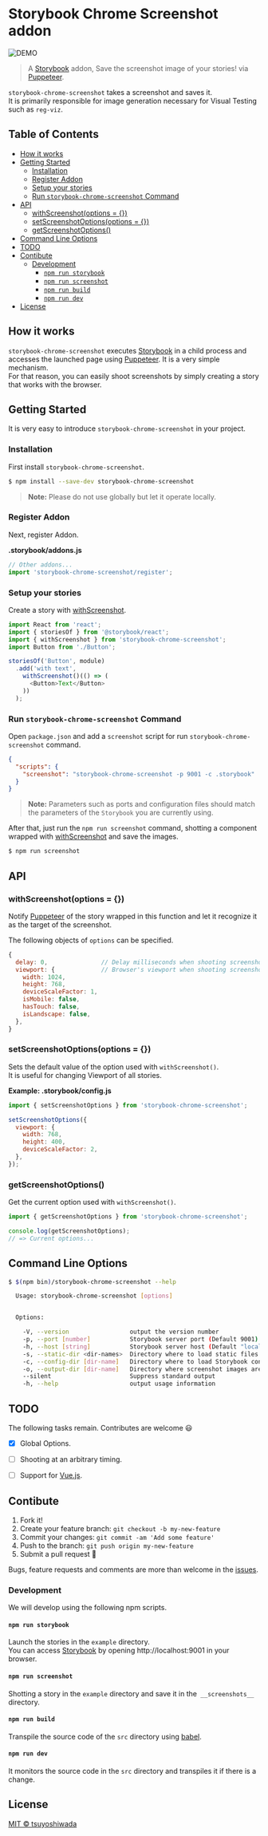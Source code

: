 # Storybook Chrome Screenshot addon

[storybook]: https://github.com/storybooks/storybook
[puppeteer]: https://github.com/GoogleChrome/puppeteer

![DEMO](https://raw.githubusercontent.com/tsuyoshiwada/storybook-chrome-screenshot/artwork/demo.gif)

> A [Storybook][storybook] addon, Save the screenshot image of your stories! via [Puppeteer][puppeteer].

`storybook-chrome-screenshot` takes a screenshot and saves it.  
It is primarily responsible for image generation necessary for Visual Testing such as `reg-viz`.




## Table of Contents

* [How it works](#how-it-works)
* [Getting Started](#getting-started)
  * [Installation](#installation)
  * [Register Addon](#register-addon)
  * [Setup your stories](#setup-your-stories)
  * [Run `storybook-chrome-screenshot` Command](#run-storybook-chrome-screenshot-command)
* [API](#api)
  * [withScreenshot(options = {})](#withscreenshotoptions--)
  * [setScreenshotOptions(options = {})](#setscreenshotoptionsoptions--)
  * [getScreenshotOptions()](#getscreenshotoptions)
* [Command Line Options](#command-line-options)
* [TODO](#todo)
* [Contibute](#contibute)
  * [Development](#development)
    * [`npm run storybook`](#npm-run-storybook)
    * [`npm run screenshot`](#npm-run-screenshot)
    * [`npm run build`](#npm-run-build)
    * [`npm run dev`](#npm-run-dev)
* [License](#license)




## How it works

`storybook-chrome-screenshot` executes [Storybook][storybook] in a child process and accesses the launched page using [Puppeteer][puppeteer]. It is a very simple mechanism.  
For that reason, you can easily shoot screenshots by simply creating a story that works with the browser.




## Getting Started

It is very easy to introduce `storybook-chrome-screenshot` in your project.



### Installation

First install `storybook-chrome-screenshot`.

```bash
$ npm install --save-dev storybook-chrome-screenshot
```

> **Note:** Please do not use globally but let it operate locally.



### Register Addon

Next, register Addon.

**.storybook/addons.js**

```javascript
// Other addons...
import 'storybook-chrome-screenshot/register';
```



### Setup your stories

Create a story with [withScreenshot](#withscreenshotoptions--).

```javascript
import React from 'react';
import { storiesOf } from '@storybook/react';
import { withScreenshot } from 'storybook-chrome-screenshot';
import Button from './Button';

storiesOf('Button', module)
  .add('with text',
    withScreenshot()(() => (
      <Button>Text</Button>
    ))
  );
```



### Run `storybook-chrome-screenshot` Command

Open `package.json` and add a `screenshot` script for run `storybook-chrome-screenshot` command.

```json
{
  "scripts": {
    "screenshot": "storybook-chrome-screenshot -p 9001 -c .storybook"
  }
}
```

> **Note:** Parameters such as ports and configuration files should match the parameters of the `Storybook` you are currently using.

After that, just run the `npm run screenshot` command, shotting a component wrapped with [withScreenshot](#withscreenshotoptions--) and save the images.

```bash
$ npm run screenshot
```




## API

### withScreenshot(options = {})

Notify [Puppeteer][puppeteer] of the story wrapped in this function and let it recognize it as the target of the screenshot.

The following objects of `options` can be specified.

```javascript
{
  delay: 0,               // Delay milliseconds when shooting screenshots
  viewport: {             // Browser's viewport when shooting screenshots. (See: https://github.com/GoogleChrome/puppeteer/blob/master/docs/api.md#pagesetviewportviewport)
    width: 1024,
    height: 768,
    deviceScaleFactor: 1,
    isMobile: false,
    hasTouch: false,
    isLandscape: false,
  },
}
```


### setScreenshotOptions(options = {})

Sets the default value of the option used with `withScreenshot()`.  
It is useful for changing Viewport of all stories.

**Example: .storybook/config.js**

```javascript
import { setScreenshotOptions } from 'storybook-chrome-screenshot';

setScreenshotOptions({
  viewport: {
    width: 768,
    height: 400,
    deviceScaleFactor: 2,
  },
});
```


### getScreenshotOptions()

Get the current option used with `withScreenshot()`.

```javascript
import { getScreenshotOptions } from 'storybook-chrome-screenshot';

console.log(getScreenshotOptions);
// => Current options...
```




## Command Line Options

```bash
$ $(npm bin)/storybook-chrome-screenshot --help

  Usage: storybook-chrome-screenshot [options]


  Options:

    -V, --version                 output the version number
    -p, --port [number]           Storybook server port (Default 9001)
    -h, --host [string]           Storybook server host (Default "localhost")
    -s, --static-dir <dir-names>  Directory where to load static files from
    -c, --config-dir [dir-name]   Directory where to load Storybook configurations from (Default ".storybook")
    -o, --output-dir [dir-name]   Directory where screenshot images are saved (Default "__screenshots__")
    --silent                      Suppress standard output
    -h, --help                    output usage information
```




## TODO

The following tasks remain. Contributes are welcome :smiley:

* [x] Global Options.
* [ ] Shooting at an arbitrary timing.
* [ ] Support for [Vue.js](https://github.com/vuejs/vue).




## Contibute

1. Fork it!
1. Create your feature branch: `git checkout -b my-new-feature`
1. Commit your changes: `git commit -am 'Add some feature'`
1. Push to the branch: `git push origin my-new-feature`
1. Submit a pull request :muscle:

Bugs, feature requests and comments are more than welcome in the [issues](https://github.com/tsuyoshiwada/storybook-chrome-screenshot/issues).



### Development

We will develop using the following npm scripts.


#### `npm run storybook`

Launch the stories in the `example` directory.  
You can access [Storybook][storybook] by opening http://localhost:9001 in your browser.


#### `npm run screenshot`

Shotting a story in the `example` directory and save it in the` __screenshots__` directory.


#### `npm run build`

Transpile the source code of the `src` directory using [babel](https://github.com/babel/babel).


#### `npm run dev`

It monitors the source code in the `src` directory and transpiles it if there is a change.



## License

[MIT © tsuyoshiwada](./LICENSE)

